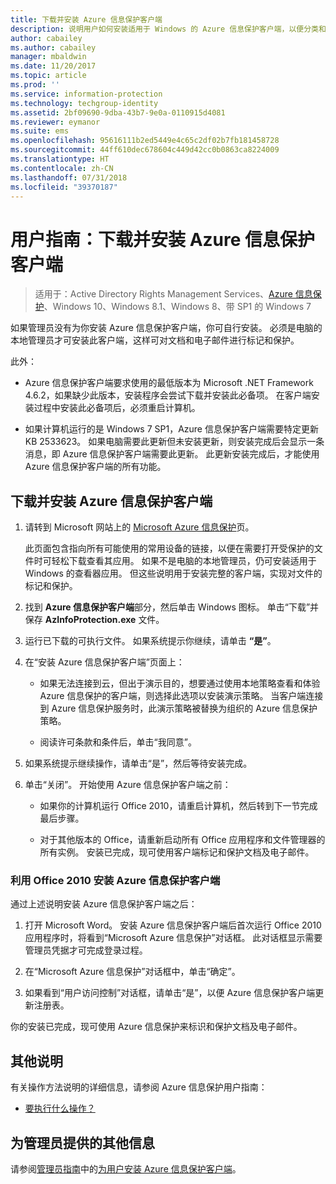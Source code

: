 ```yaml
---
title: 下载并安装 Azure 信息保护客户端
description: 说明用户如何安装适用于 Windows 的 Azure 信息保护客户端，以便分类和保护文档和电子邮件。
author: cabailey
ms.author: cabailey
manager: mbaldwin
ms.date: 11/20/2017
ms.topic: article
ms.prod: ''
ms.service: information-protection
ms.technology: techgroup-identity
ms.assetid: 2bf09690-9dba-43b7-9e0a-0110915d4081
ms.reviewer: eymanor
ms.suite: ems
ms.openlocfilehash: 95616111b2ed5449e4c65c2df02b7fb181458728
ms.sourcegitcommit: 44ff610dec678604c449d42cc0b0863ca8224009
ms.translationtype: HT
ms.contentlocale: zh-CN
ms.lasthandoff: 07/31/2018
ms.locfileid: "39370187"
---
```

# <a name="user-guide-download-and-install-the-azure-information-protection-client"></a>用户指南：下载并安装 Azure 信息保护客户端

>适用于：Active Directory Rights Management Services、[Azure 信息保护](https://azure.microsoft.com/pricing/details/information-protection)、Windows 10、Windows 8.1、Windows 8、带 SP1 的 Windows 7

如果管理员没有为你安装 Azure 信息保护客户端，你可自行安装。 必须是电脑的本地管理员才可安装此客户端，这样可对文档和电子邮件进行标记和保护。

此外：

- Azure 信息保护客户端要求使用的最低版本为 Microsoft .NET Framework 4.6.2，如果缺少此版本，安装程序会尝试下载并安装此必备项。 在客户端安装过程中安装此必备项后，必须重启计算机。

- 如果计算机运行的是 Windows 7 SP1，Azure 信息保护客户端需要特定更新 KB 2533623。 如果电脑需要此更新但未安装更新，则安装完成后会显示一条消息，即 Azure 信息保护客户端需要此更新。 此更新安装完成后，才能使用 Azure 信息保护客户端的所有功能。 

## <a name="to-download-and-install-the-azure-information-protection-client"></a>下载并安装 Azure 信息保护客户端    

1.  请转到 Microsoft 网站上的 [Microsoft Azure 信息保护](https://go.microsoft.com/fwlink/?LinkId=303970)页。

    此页面包含指向所有可能使用的常用设备的链接，以便在需要打开受保护的文件时可轻松下载查看其应用。 如果不是电脑的本地管理员，仍可安装适用于 Windows 的查看器应用。 但这些说明用于安装完整的客户端，实现对文件的标记和保护。 

2. 找到 **Azure 信息保护客户端**部分，然后单击 Windows 图标。 单击“下载”并保存 **AzInfoProtection.exe** 文件。     

3. 运行已下载的可执行文件。 如果系统提示你继续，请单击 **“是”**。    

4. 在“安装 Azure 信息保护客户端”页面上：     
    - 如果无法连接到云，但出于演示目的，想要通过使用本地策略查看和体验 Azure 信息保护的客户端，则选择此选项以安装演示策略。 当客户端连接到 Azure 信息保护服务时，此演示策略被替换为组织的 Azure 信息保护策略。    

    - 阅读许可条款和条件后，单击“我同意”。    

5. 如果系统提示继续操作，请单击“是”，然后等待安装完成。    

6. 单击“关闭”。 开始使用 Azure 信息保护客户端之前：    

    - 如果你的计算机运行 Office 2010，请重启计算机，然后转到下一节完成最后步骤。    
        
    - 对于其他版本的 Office，请重新启动所有 Office 应用程序和文件管理器的所有实例。 安装已完成，现可使用客户端标记和保护文档及电子邮件。    

### <a name="installing-the-azure-information-protection-client-with-office-2010"></a>利用 Office 2010 安装 Azure 信息保护客户端    
通过上述说明安装 Azure 信息保护客户端之后：    

1. 打开 Microsoft Word。 安装 Azure 信息保护客户端后首次运行 Office 2010 应用程序时，将看到“Microsoft Azure 信息保护”对话框。 此对话框显示需要管理员凭据才可完成登录过程。

2. 在“Microsoft Azure 信息保护”对话框中，单击“确定”。

3. 如果看到“用户访问控制”对话框，请单击“是”，以便 Azure 信息保护客户端更新注册表。

你的安装已完成，现可使用 Azure 信息保护来标识和保护文档及电子邮件。

## <a name="other-instructions"></a>其他说明    
有关操作方法说明的详细信息，请参阅 Azure 信息保护用户指南：

- [要执行什么操作？](client-user-guide.md#what-do-you-want-to-do)

## <a name="additional-information-for-administrators"></a>为管理员提供的其他信息    
请参阅[管理员指南](client-admin-guide.md)中的[为用户安装 Azure 信息保护客户端](client-admin-guide-install.md)。
 
  
